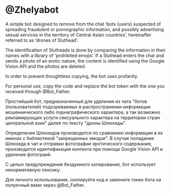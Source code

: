 # @Zhelyabot

A simple bot designed to remove from the chat ‘bots (users) suspected of spreading fraudulent or pornographic information, and possibly advertising sexual services in the territory of Central Asian countries’, hereinafter referred to as ‘drones of Sluthead’.

The identification of Slutheads is done by comparing the information in their names with a library of ‘prohibited emojis’. If a Sluthead enters the chat and sends a photo of an erotic nature, the content is identified using the Google Vision API and the photos are deleted.

In order to prevent thoughtless copying, the bot uses profanity.

For personal use, copy the code and replace the bot token with the one you received through @Bot_Father.

Простейший бот, предназначенный для удаления из чата "ботов (пользователей) подозреваемых 
в распространении информации мошеннического либо порнаграфического характера, а 
так возможно рекламирующих услуги сексуального характера на территории стран центрaльной азии"
далее по тексту "дроны Шлюхеды".

Определение Шлюхедов производится по сравнению информации в их именах с библиотекой "запрещенных эмодзи".
В случае попадания Шлюхеда в чат и отправки фотографии эротического содержания, производится идентификация контента при помощи Google Vision API и удаление фотограий.

С целью предупреждения бездумного копирования, бот использует ненормативную лексику.

Для личного использования, скопируйте код и замените токен бота на полуечный вами через @Bot_Father. 
